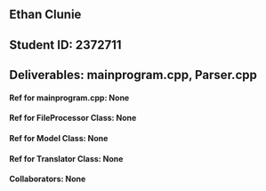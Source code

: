 ## Ethan Clunie
## Student ID: 2372711
## Deliverables: mainprogram.cpp, Parser.cpp
#### Ref for mainprogram.cpp: None
#### Ref for FileProcessor Class: None
#### Ref for Model Class: None
#### Ref for Translator Class: None
#### Collaborators: None